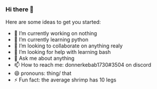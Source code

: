 ### Hi there 👋



Here are some ideas to get you started:

- 🔭 I’m currently working on nothing
- 🌱 I’m currently learning python
- 👯 I’m looking to collaborate on anything realy
- 🤔 I’m looking for help with learning bash
- 💬 Ask me about anything
- 📫 How to reach me: donnerkebab1730#3504 on discord
- 😄 pronouns: thing/ that
- ⚡ Fun fact: the average shrimp has 10 legs

